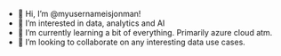 - 👋 Hi, I’m @myusernameisjonman!
- 👀 I’m interested in data, analytics and AI
- 🌱 I’m currently learning a bit of everything. Primarily azure cloud atm.
- 💞️ I’m looking to collaborate on any interesting data use cases.

<!---
myusernameisjonman/myusernameisjonman is a ✨ special ✨ repository because its `README.md` (this file) appears on your GitHub profile.
You can click the Preview link to take a look at your changes.
--->
